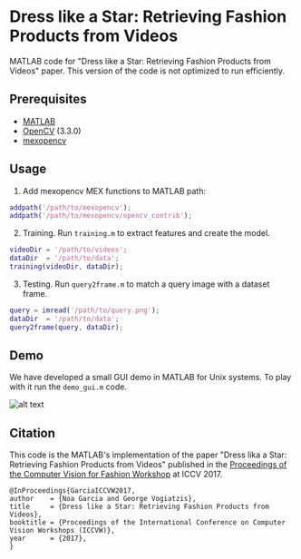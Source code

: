 # Dress like a Star: Retrieving Fashion Products from Videos
MATLAB code for "Dress like a Star: Retrieving Fashion Products from Videos" paper.
This version of the code is not optimized to run efficiently.

## Prerequisites 
- [MATLAB][1]
- [OpenCV][2] (3.3.0)
- [mexopencv][3]


## Usage
1. Add mexopencv MEX functions to MATLAB path:

``` matlab
addpath('/path/to/mexopencv');
addpath('/path/to/mexopencv/opencv_contrib');
```

2. Training. Run ```training.m``` to extract features and create the model.

``` matlab
videoDir = '/path/to/videos';
dataDir  = '/path/to/data';
training(videoDir, dataDir);
```

3. Testing. Run ```query2frame.m``` to match a query image with a dataset frame.

``` matlab
query = imread('/path/to/query.png');
dataDir  = '/path/to/data';
query2frame(query, dataDir);
```

## Demo
We have developed a small GUI demo in MATLAB for Unix systems. To play with it run the ```demo_gui.m``` code.

![alt text](https://github.com/noagarcia/dresstar/blob/master/Demo/demo.png?raw=true)


## Citation
This code is the MATLAB's implementation of the paper "Dress lika a Star: Retrieving Fashion Products from Videos" published in the [Proceedings of the Computer Vision for Fashion Workshop][4] at ICCV 2017.

````
@InProceedings{GarciaICCVW2017,
author    = {Noa Garcia and George Vogiatzis},
title     = {Dress like a Star: Retrieving Fashion Products from Videos},
booktitle = {Proceedings of the International Conference on Computer Vision Workshops (ICCVW)},
year      = {2017},
}
````

[1]: https://www.mathworks.com/products/matlab/
[2]: http://opencv.org/
[3]: https://github.com/kyamagu/mexopencv
[4]: https://sites.google.com/zalando.de/cvf-iccv2017/

